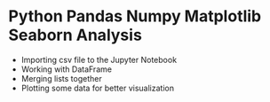 # Python Pandas Numpy Matplotlib Seaborn Analysis

- Importing csv file to the Jupyter Notebook
- Working with DataFrame
- Merging lists together
- Plotting some data for better visualization
